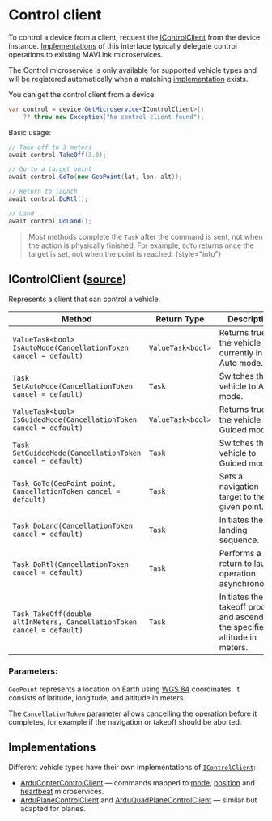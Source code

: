 # Control client

To control a device from a client, request the [IControlClient](#icontrolclient-source) from the device instance.
[Implementations](#implementations) of this interface typically delegate control operations to existing MAVLink microservices.

The Control microservice is only available for supported vehicle types and will be registered automatically when a 
matching [implementation](#implementations) exists.

You can get the control client from a device:

```C#
var control = device.GetMicroservice<IControlClient>()
    ?? throw new Exception("No control client found");
```

Basic usage:

```C#
// Take off to 3 meters
await control.TakeOff(3.0);

// Go to a target point
await control.GoTo(new GeoPoint(lat, lon, alt));

// Return to launch
await control.DoRtl();

// Land
await control.DoLand();
```

>Most methods complete the `Task` after the command is sent, not when the action is physically finished.
For example, `GoTo` returns once the target is set, not when the point is reached.
{style="info"}

## IControlClient ([source](https://github.com/asv-soft/asv-mavlink/tree/main/src/Asv.Mavlink/Microservices/Control/Client/IControlClient.cs#L7C1-L7C7))

Represents a client that can control a vehicle.

| Method                                                                 | Return Type       | Description                                                                    |
|------------------------------------------------------------------------|-------------------|--------------------------------------------------------------------------------|
| `ValueTask<bool> IsAutoMode(CancellationToken cancel = default)`       | `ValueTask<bool>` | Returns true if the vehicle is currently in Auto mode.                         |
| `Task SetAutoMode(CancellationToken cancel = default)`                 | `Task`            | Switches the vehicle to Auto mode.                                             |
| `ValueTask<bool> IsGuidedMode(CancellationToken cancel = default)`     | `ValueTask<bool>` | Returns true if the vehicle is in Guided mode.                                 |
| `Task SetGuidedMode(CancellationToken cancel = default)`               | `Task`            | Switches the vehicle to Guided mode.                                           |
| `Task GoTo(GeoPoint point, CancellationToken cancel = default)`        | `Task`            | Sets a navigation target to the given point.                                   |
| `Task DoLand(CancellationToken cancel = default)`                      | `Task`            | Initiates the landing sequence.                                                |
| `Task DoRtl(CancellationToken cancel = default)`                       | `Task`            | Performs a return to launch operation asynchronously.                          |
| `Task TakeOff(double altInMeters, CancellationToken cancel = default)` | `Task`            | Initiates the takeoff process and ascends to the specified altitude in meters. |

### Parameters:
`GeoPoint` represents a location on Earth using [WGS 84](https://en.wikipedia.org/wiki/World_Geodetic_System#WGS84) coordinates. It consists of latitude, longitude, and altitude in meters. 

The `CancellationToken` parameter allows cancelling the operation before it completes, for example if the navigation or takeoff should be aborted.

## Implementations

Different vehicle types have their own implementations of [`IControlClient`](#icontrolclient-source):

- [ArduCopterControlClient](https://github.com/asv-soft/asv-mavlink/tree/main/src/Asv.Mavlink/Devices/Client/Vehicles/Ardu/Copter/ArduCopterControlClient.cs#L13) — commands mapped to [mode](Mode.md), [position](Position.md) and [heartbeat](Heartbeat.md) microservices.
- [ArduPlaneControlClient](https://github.com/asv-soft/asv-mavlink/tree/main/src/Asv.Mavlink/Devices/Client/Vehicles/Ardu/Plane/Simple/ArduPlaneControlClient.cs#L14) and [ArduQuadPlaneControlClient](https://github.com/asv-soft/asv-mavlink/tree/main/src/Asv.Mavlink/Devices/Client/Vehicles/Ardu/Plane/Quad/ArduQuadPlaneControlClient.cs#L13) — similar but adapted for planes.

